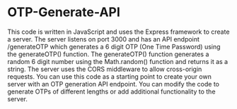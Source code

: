 # OTP-Generate-API

This code is written in JavaScript and uses the Express framework to create a server. The server listens on port 3000 and has an API endpoint /generateOTP which generates a 6 digit OTP (One Time Password) using the generateOTP() function.
The generateOTP() function generates a random 6 digit number using the Math.random() function and returns it as a string. The server uses the CORS middleware to allow cross-origin requests.
You can use this code as a starting point to create your own server with an OTP generation API endpoint. 
You can modify the code to generate OTPs of different lengths or add additional functionality to the server.
